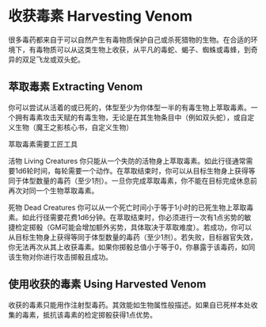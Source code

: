 # 收获毒素 Harvesting Venom

很多毒药都来自于可以自然产生有毒物质保护自己或杀死猎物的生物。在合适的环境下，有毒物质可以从这类生物上收获，从平凡的毒蛇、蝎子、蜘蛛或毒蜂，到奇异的双足飞龙或双头蛇。

## 萃取毒素 Extracting Venom

你可以尝试从活着的或已死的，体型至少为你体型一半的有毒生物上萃取毒素。一个拥有毒素攻击天赋的有毒生物，无论是在其生物条目中（例如双头蛇），或自定义生物（魔王之影核心书，自定义生物）

萃取毒素需要工匠工具

活物 Living Creatures
你只能从一个失防的活物身上萃取毒素。如此行径通常需要1d6轮时间，每轮需要一个动作。在萃取结束时，你可以从目标生物身上获得等同于体型数量的毒药（至少1剂）。一旦你完成萃取毒素，你不能在目标完成休息前再次对同一个生物萃取毒素。

死物 Dead Creatures
你可以从一个死亡时间小于等于1小时的已死生物上萃取毒素。如此行径需要花费1d6分钟。在萃取结束时，你必须进行一次有1点劣势的敏捷检定掷骰（GM可能会增加额外劣势，具体取决于萃取难度）。若成功，你可以从目标生物身上获得等同于体型数量的毒药（至少1剂）。若失败，目标器官失效，你无法再次从其上收获毒素。如果你掷骰总值小于等于0，你暴露于该毒药，如同该生物对你进行攻击掷骰且成功。

## 使用收获的毒素 Using Harvested Venom

收获的毒素只能用作注射型毒药。其效能如生物属性般描述。如果自已死样本处收集的毒素，抵抗该毒素的检定掷骰获得1点优势。
